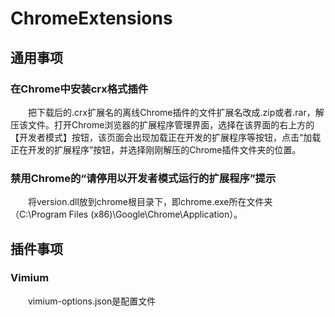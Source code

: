 # ChromeExtensions
## 通用事项
### 在Chrome中安装crx格式插件
&emsp;&emsp;把下载后的.crx扩展名的离线Chrome插件的文件扩展名改成.zip或者.rar，解压该文件。打开Chrome浏览器的扩展程序管理界面，选择在该界面的右上方的【开发者模式】按钮，该页面会出现加载正在开发的扩展程序等按钮，点击“加载正在开发的扩展程序”按钮，并选择刚刚解压的Chrome插件文件夹的位置。
### 禁用Chrome的“请停用以开发者模式运行的扩展程序”提示
&emsp;&emsp;将version.dll放到chrome根目录下，即chrome.exe所在文件夹（C:\Program Files (x86)\Google\Chrome\Application）。
## 插件事项
### Vimium
&emsp;&emsp;vimium-options.json是配置文件
